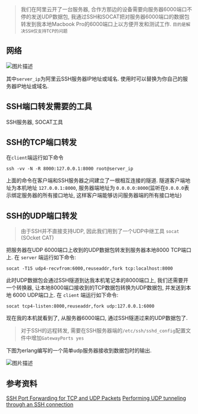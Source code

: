 > 我们在阿里云开了一台服务器, 合作方那边的设备需要向服务器6000端口不停的发送UDP数据包, 我通过SSH和SOCAT把对服务器6000端口的数据包转发到我本地Macbook Pro的6000端口上以方便开发和测试工作. `目的是解决SSH仅支持TCP的问题`

## 网络

![图片描述][1]

其中`server_ip`为阿里云SSH服务器IP地址或域名. 使用时可以替换为你自己的服务器IP地址或域名.

## SSH端口转发需要的工具

SSH服务器, SOCAT工具

## SSH的TCP端口转发

在`client`端运行如下命令

```
ssh -vv -N -R 8000:127.0.0.1:8000 root@server_ip
```

上面的命令在客户端和SSH服务器之间建立了一根相互连接的隧道. 隧道客户端地址为本机地址 `127.0.0.1:8000`, 服务器端地址为 `0.0.0.0:8000`(监听在`0.0.0.0`表示绑定服务器的所有接口地址, 这样客户端能够访问服务器端的所有接口地址)


## SSH的UDP端口转发

> 由于SSH并不直接支持UDP, 因此我们用到了一个UDP中继工具 `socat` (SOcket CAT)

把服务器在UDP 6000端口上收到的UDP数据包转发到服务器本地8000 TCP端口上. 在 `server` 端运行如下命令:

```
socat -T15 udp4-recvfrom:6000,reuseaddr,fork tcp:localhost:8000
```

此时UDP数据包会通过SSH隧道到达我本机笔记本的8000端口上, 我们还需要开一个转换器, 让本地8000端口接收到的TCP数据包转换为UDP数据包, 并发送到本地 6000 UDP端口上. 在 `client` 端运行如下命令:

```
socat tcp4-listen:8000,reuseaddr,fork udp:127.0.0.1:6000
```

现在我的本机就看到了, 从服务器6000端口, 通过SSH隧道过来的UDP数据包了.

> 对于SSH的远程转发, 需要在SSH服务器端的`/etc/ssh/sshd_config`配置文件中增加`GatewayPorts yes`

下图为erlang编写的一个简单udp服务器接收到数据包时的输出.

![图片描述][2]

## 参考资料

[SSH Port Forwarding for TCP and UDP Packets](http://www.digitalinternals.com/network/ssh-port-forwarding-tcp-udp/365)
[Performing UDP tunneling through an SSH connection](http://www.qcnetwork.com/vince/doc/divers/udp_over_ssh_tunnel.html)


  [1]: https://segmentfault.com/img/bVyxzd
  [2]: https://segmentfault.com/img/bVyv59
